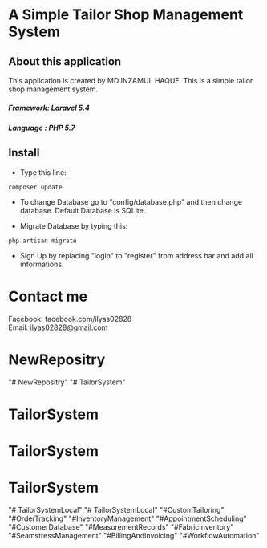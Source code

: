 # A Simple Tailor Shop Management System

## About this application

This application is created by MD INZAMUL HAQUE. This is a simple tailor shop management system. <br>
##### Framework: Laravel 5.4
##### Language : PHP 5.7

## Install
- Type this line:
```
composer update
```
- To change Database go to "config/database.php" and then change database. Default Database is SQLite.

- Migrate Database by typing this:
```
php artisan migrate
```
- Sign Up by replacing "login" to "register" from address bar and add all informations.



# Contact me 
Facebook: facebook.com/ilyas02828 <br>
Email: ilyas02828@gmail.com
# NewRepositry
"# NewRepositry" 
"# TailorSystem" 
# TailorSystem
# TailorSystem
# TailorSystem
"# TailorSystemLocal" 
"# TailorSystemLocal" 
"#CustomTailoring"
"#OrderTracking"
"#InventoryManagement"
"#AppointmentScheduling"
"#CustomerDatabase"
"#MeasurementRecords"
"#FabricInventory"
"#SeamstressManagement"
"#BillingAndInvoicing"
"#WorkflowAutomation"

